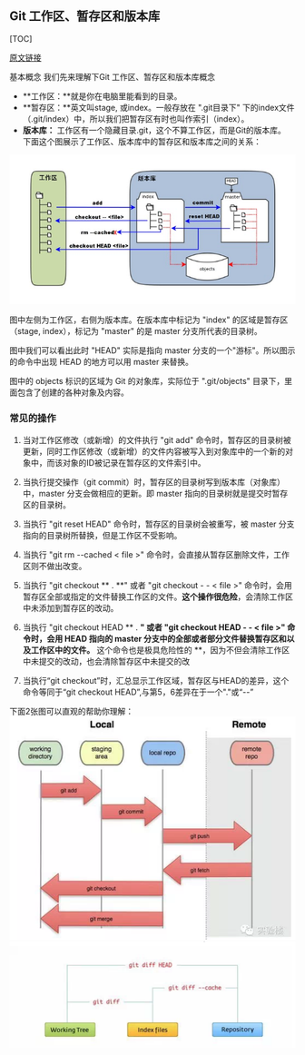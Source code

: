 ## Git 工作区、暂存区和版本库

[TOC]

[原文链接](http://www.runoob.com/git/git-workspace-index-repo.html)

基本概念
我们先来理解下Git 工作区、暂存区和版本库概念
* **工作区：**就是你在电脑里能看到的目录。
* **暂存区：**英文叫stage, 或index。一般存放在 ".git目录下" 下的index文件（.git/index）中，所以我们把暂存区有时也叫作索引（index）。
* **版本库：** 工作区有一个隐藏目录.git，这个不算工作区，而是Git的版本库。
  下面这个图展示了工作区、版本库中的暂存区和版本库之间的关系：


![](./images/area.jpg)

图中左侧为工作区，右侧为版本库。在版本库中标记为 "index" 的区域是暂存区（stage, index），标记为 "master" 的是 master 分支所代表的目录树。

图中我们可以看出此时 "HEAD" 实际是指向 master 分支的一个"游标"。所以图示的命令中出现 HEAD 的地方可以用 master 来替换。

图中的 objects 标识的区域为 Git 的对象库，实际位于 ".git/objects" 目录下，里面包含了创建的各种对象及内容。

### 常见的操作
1. 当对工作区修改（或新增）的文件执行 "git add" 命令时，暂存区的目录树被更新，同时工作区修改（或新增）的文件内容被写入到对象库中的一个新的对象中，而该对象的ID被记录在暂存区的文件索引中。

2. 当执行提交操作（git commit）时，暂存区的目录树写到版本库（对象库）中，master 分支会做相应的更新。即 master 指向的目录树就是提交时暂存区的目录树。

3. 当执行 "git reset HEAD" 命令时，暂存区的目录树会被重写，被 master 分支指向的目录树所替换，但是工作区不受影响。

4. 当执行 "git rm --cached < file >" 命令时，会直接从暂存区删除文件，工作区则不做出改变。

5. 当执行 "git checkout ** . **" 或者 "git checkout - - < file >" 命令时，会用暂存区全部或指定的文件替换工作区的文件。**这个操作很危险**，会清除工作区中未添加到暂存区的改动。

6. 当执行 "git checkout HEAD ** . **" 或者 "git checkout HEAD - - < file >" 命令时，会用 HEAD 指向的 master 分支中的全部或者部分文件替换暂存区和以及工作区中的文件。** 这个命令也是极具危险性的 **，因为不但会清除工作区中未提交的改动，也会清除暂存区中未提交的改

7. 当执行“git checkout”时，汇总显示工作区域，暂存区与HEAD的差异，这个命令等同于“git checkout HEAD”,与第5，6差异在于一个"."或“--”


下面2张图可以直观的帮助你理解：
![](./images/git-operate1.png)  
![](./images/git-operate2.png)  